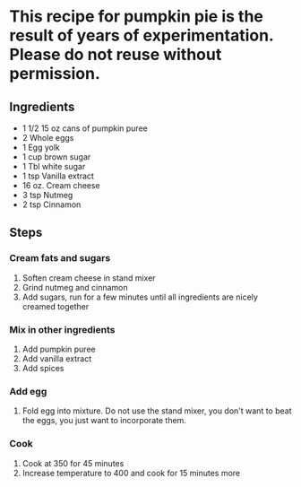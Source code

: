 # This recipe for pumpkin pie is the result of years of experimentation.  Please do not reuse without permission.

## Ingredients
* 1 1/2 15 oz cans of pumpkin puree
* 2 Whole eggs
* 1 Egg yolk
* 1 cup brown sugar
* 1 Tbl white sugar
* 1 tsp Vanilla extract
* 16 oz. Cream cheese
* 3 tsp Nutmeg
* 2 tsp Cinnamon

## Steps
### Cream fats and sugars
1. Soften cream cheese in stand mixer
1. Grind nutmeg and cinnamon
1. Add sugars, run for a few minutes until all ingredients are nicely creamed together

### Mix in other ingredients
1. Add pumpkin puree
1. Add vanilla extract
1. Add spices

### Add egg
1. Fold egg into mixture.  Do not use the stand mixer, you don't want to beat the eggs, you just want to incorporate them.

### Cook
1. Cook at 350 for 45 minutes
1. Increase temperature to 400 and cook for 15 minutes more